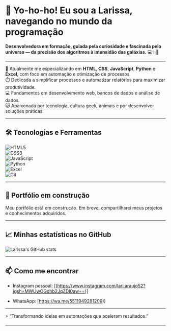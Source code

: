 # 👋 Yo-ho-ho! Eu sou a Larissa, navegando no mundo da programação

**Desenvolvedora em formação, guiada pela curiosidade e fascinada pelo universo — da precisão dos algoritmos à imensidão das galáxias.** 💻✨🌌

---

🌱 Atualmente me especializando em **HTML**, **CSS**, **JavaScript**, **Python** e **Excel**, com foco em automação e otimização de processos.  
⏱️ Dedicada a simplificar processos e automatizar relatórios para maximizar produtividade.  
💻 Fundamentos em desenvolvimento web, bancos de dados e análise de dados.  
🐱 Apaixonada por tecnologia, cultura geek, animais e por desenvolver soluções práticas.

---

## 🛠️ Tecnologias e Ferramentas

![HTML5](https://img.shields.io/badge/HTML5-E34F26?style=for-the-badge&logo=html5&logoColor=white)  
![CSS3](https://img.shields.io/badge/CSS3-1572B6?style=for-the-badge&logo=css3&logoColor=white)  
![JavaScript](https://img.shields.io/badge/JavaScript-F7DF1E?style=for-the-badge&logo=javascript&logoColor=black)  
![Python](https://img.shields.io/badge/Python-3776AB?style=for-the-badge&logo=python&logoColor=white)  
![Excel](https://img.shields.io/badge/Microsoft_Excel-217346?style=for-the-badge&logo=microsoft-excel&logoColor=white)  
![Git](https://img.shields.io/badge/Git-F05032?style=for-the-badge&logo=git&logoColor=white)

---

## 🚧 Portfólio em construção

Meu portfólio está em construção. Em breve, compartilharei meus projetos e conhecimentos adquiridos.

---

## 📈 Minhas estatísticas no GitHub

![Larissa's GitHub stats](https://github-readme-stats.vercel.app/api?username=LarissaAraujo-Codes&show_icons=true&theme=dracula)

---

## 📫 Como me encontrar


- Instagram pessoal: [(https://www.instagram.com/lari.araujo52?igsh=MWUwOGdhb2JqZDI0aw==)]

- WhatsApp: [https://wa.me/5511949281209))

<!--- 
- LinkedIn: [SeuLinkedIn](https://www.linkedin.com/in/seulinkedin)  
- Twitter: [@seutwitter](https://twitter.com/seutwitter) 
- Instagram profissional: [@Lari.Araujo52](https://instagram.com/seuinstagram) 
--> 



---

⚡ “Transformando ideias em automações que aceleram resultados.”

---

